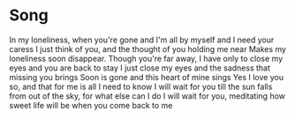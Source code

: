 # Song

In my loneliness, when you're gone and I'm all by myself and I need your caress
I just think of you, and the thought of you holding me near
Makes my loneliness soon disappear.
Though you're far away, I have only to close my eyes and you are back to stay
I just close my eyes and the sadness that missing you brings
Soon is gone and this heart of mine sings
Yes I love you so, and that for me is all I need to know
I will wait for you till the sun falls from out of the sky, for what else can I do
I will wait for you, meditating how sweet life will be when you come back to me 
